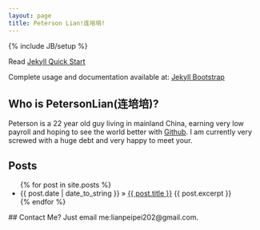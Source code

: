 ```yaml
---
layout: page
title: Peterson Lian!连培培!
---
```

{% include JB/setup %}

Read [Jekyll Quick Start](http://jekyllbootstrap.com/usage/jekyll-quick-start.html)

Complete usage and documentation available at: [Jekyll Bootstrap](http://jekyllbootstrap.com)
    
## Who is PetersonLian(连培培)?
   Peterson is a 22 year old guy living in mainland China, earning very low payroll and hoping to see the world better with [Github](http://www.github.com).
   I am currently very screwed with a huge debt and very happy to meet your.
## Posts
<ul class="posts">
  {% for post in site.posts %}
    <li><span>{{ post.date | date_to_string }}</span> &raquo; <a href="{{ BASE_PATH }}{{ post.url }}">{{ post.title }}</a>
    {{ post.excerpt }}
    </li>
  {% endfor %}
</ul>
## Contact Me?
   Just email me:lianpeipei202@gmail.com.
